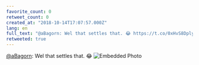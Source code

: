 ```yaml
---
favorite_count: 0
retweet_count: 0
created_at: "2018-10-14T17:07:57.000Z"
lang: en
full_text: "@aBagorn: Wel that settles that. 😂 https://t.co/0xHvS8Dply"
retweeted: true
---
```


[@aBagorn](https://twitter.com/aBagorn): Wel that settles that. 😂
![Embedded Photo](https://twitter-media-coderbyheart.s3.eu-north-1.amazonaws.com/1051519994008391686-DpbrozzW0AAvAQf.jpg)
